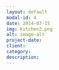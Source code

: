 ```yaml
---
layout: default
modal-id: 4
date: 2014-07-15
img: kitchen2.png
alt: image-alt
project-date: 
client:
category:
description:
---
```

